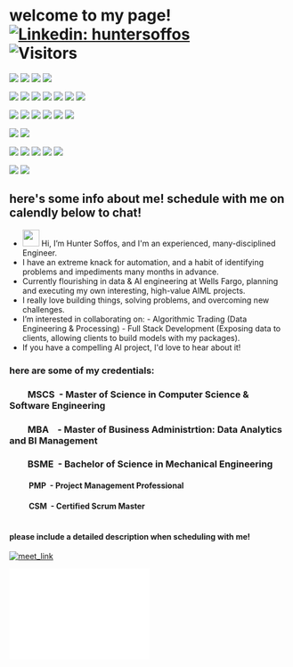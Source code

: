 # welcome to my page! &emsp;&emsp;&emsp;[![Linkedin: huntersoffos](https://img.shields.io/badge/-huntersoffos-blue?style=for-the-badge&logo=Linkedin&logoColor=white&link=https://www.linkedin.com/in/huntersoffos/)](https://www.linkedin.com/in/huntersoffos/) &emsp;&emsp;&emsp; ![Visitors](https://komarev.com/ghpvc/?username=hsoffos&label=Visitors&style=for-the-badge)



![](https://img.shields.io/badge/OS-Linux-informational?style=flat&logo=linux&logoColor=white&color=2bbc8a)
![](https://img.shields.io/badge/OS-Windows-informational?style=flat&logo=windows&logoColor=white&color=2bbc8a)
![](https://img.shields.io/badge/Editor-Pycharm-informational?style=flat&logo=pycharm&logoColor=white&color=2bbc8a)
![](https://img.shields.io/badge/Editor-Excel-informational?style=flat&logo=microsoftexcel&logoColor=white&color=2bbc8a)

![](https://img.shields.io/badge/Code-Python-informational?style=flat&logo=python&logoColor=white&color=6eb5ff)
![](https://img.shields.io/badge/Code-JavaScript-informational?style=flat&logo=javascript&logoColor=white&color=6eb5ff)
![](https://img.shields.io/badge/Shell-Bash-informational?style=flat&logo=gnu-bash&logoColor=white&color=6eb5ff)
![](https://img.shields.io/badge/Shell-PS-informational?style=flat&logo=powershell&logoColor=white&color=6eb5ff)
![](https://img.shields.io/badge/Code-C++-informational?style=flat&logo=cplusplus&logoColor=white&color=6eb5ff)
![](https://img.shields.io/badge/Code-SQL-informational?style=flat&logo=ansi&logoColor=white&color=6eb5ff)
![](https://img.shields.io/badge/Code-VBA-informational?style=flat&logo=vba&logoColor=white&color=6eb5ff)

![](https://img.shields.io/badge/DB-Teradata-informational?style=flat&logo=teradata&logoColor=white&color=fff5ba)
![](https://img.shields.io/badge/DB-Oracle-informational?style=flat&logo=oracle&logoColor=white&color=fff5ba)
![](https://img.shields.io/badge/DB-MSSQL-informational?style=flat&logo=microsoftsqlserver&logoColor=white&color=fff5ba)
![](https://img.shields.io/badge/DB-MySQL-informational?style=flat&logo=mysql&logoColor=white&color=fff5ba)
![](https://img.shields.io/badge/DB-PostgreSQL-informational?style=flat&logo=postgresql&logoColor=white&color=fff5ba)
![](https://img.shields.io/badge/Other-Hadoop-informational?style=flat&logo=apachehadoop&logoColor=white&color=fff5ba)


![](https://img.shields.io/badge/Multicompute-Spark-informational?style=flat&logo=apachespark&logoColor=white&color=b9c0ea)
![](https://img.shields.io/badge/Multicompute-Hive-informational?style=flat&logo=apachehive&logoColor=white&color=b9c0ea)

![](https://img.shields.io/badge/AIML-MLFlow-informational?style=flat&logo=mlflow&logoColor=white&color=f0725c)
![](https://img.shields.io/badge/AIML-TensorFlow-informational?style=flat&logo=tensorflow&logoColor=white&color=f0725c)
![](https://img.shields.io/badge/AIML-Spark-informational?style=flat&logo=apachespark&logoColor=white&color=f0725c)
![](https://img.shields.io/badge/AIML-SK--Learn-informational?style=flat&logo=scikitlearn&logoColor=white&color=f0725c)
![](https://img.shields.io/badge/AIML-Pytorch-informational?style=flat&logo=pytorch&logoColor=white&color=f0725c)

![](https://img.shields.io/badge/Platform-GCP-informational?style=flat&logo=googlecloud&logoColor=white&color=f6ac5a)
![](https://img.shields.io/badge/Platform-At--Home&nbsp;Data&nbsp;Lab-informational?style=flat&logo=&logoColor=white&color=f6ac5a)



## here's some info about me! schedule with me on calendly below to chat!

- <img src="https://raw.githubusercontent.com/MartinHeinz/MartinHeinz/master/wave.gif" width="30px" height="30px" /> Hi, I’m Hunter Soffos, and I'm an experienced, many-disciplined Engineer.
- I have an extreme knack for automation, and a habit of identifying problems and impediments many months in advance.
- Currently flourishing in data & AI engineering at Wells Fargo, planning and executing my own interesting, high-value AIML projects.
- I really love building things, solving problems, and overcoming new challenges.
- I’m interested in collaborating on: 
      - Algorithmic Trading (Data Engineering & Processing)
      - Full Stack Development (Exposing data to clients, allowing clients to build models with my packages).
- If you have a compelling AI project, I'd love to hear about it!


### here are some of my credentials:

### &emsp;&emsp;MSCS  &nbsp;- Master of Science in Computer Science & Software Engineering  
### &emsp;&emsp;MBA   &nbsp;&nbsp;&nbsp;- Master of Business Administrtion: Data Analytics and BI Management
### &emsp;&emsp;BSME  &nbsp;- Bachelor of Science in Mechanical Engineering  
#### &emsp;&ensp;&emsp;PMP  &nbsp;- Project Management Professional
#### &emsp;&ensp;&emsp;CSM  &nbsp;- Certified Scrum Master  

<pre></pre>
#### please include a detailed description when scheduling with me!

<a href="https://calendly.com/huntersoffos/30min" target="_blank"><img width="498" alt="meet_link" src="https://user-images.githubusercontent.com/15426564/144297439-f530f383-e73e-41e0-9914-a9b7d3f432e5.png"></a>

<picture>
  <img src="/metrics.plugin.isocalendar.fullyear.svg" alt="isocalendar" width="50%">
</picture>


